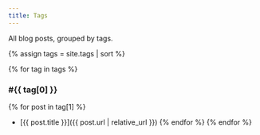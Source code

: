 ```yaml
---
title: Tags
---
```


All blog posts, grouped by tags.

{% assign tags = site.tags | sort %}

{% for tag in tags %}

<h3>#{{ tag[0] }}</h3>

{% for post in tag[1] %}

- [{{ post.title }}]({{ post.url | relative_url }})
  {% endfor %}
  {% endfor %}
